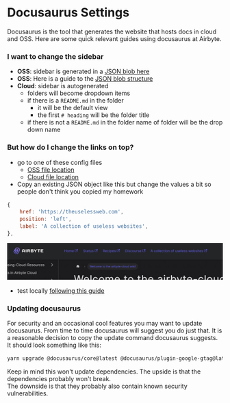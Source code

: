 # Docusaurus Settings

Docusaurus is the tool that generates the website that hosts docs in cloud and OSS.
Here are some quick relevant guides using docusaurus at Airbyte.

### I want to change the sidebar
- **OSS**: sidebar is generated in a [JSON blob here](https://github.com/airbytehq/airbyte/blob/master/docusaurus/sidebars.js)
- **OSS**: Here is a guide to the [JSON blob structure](https://docusaurus.io/docs/sidebar/items)
- **Cloud**: sidebar is autogenerated
  - folders will become dropdown items
  - if there is a `README.md` in the folder
    - it will be the default view
    - the first `# heading` will be the folder title
  - if there is not a `README.md` in the folder name of folder will be the drop down name

### But how do I change the links on top?
- go to one of these config files
  - [OSS file location](https://github.com/airbytehq/airbyte/blob/master/docusaurus/docusaurus.config.js)
  - [Cloud file location](https://github.com/airbytehq/airbyte-cloud/blob/master/docusaurus/docusaurus.config.js#L64)
- Copy an existing JSON object like this but change the values a bit so people don't think you copied my homework
```js
{
    href: 'https://theuselessweb.com',
    position: 'left',
    label: 'A collection of useless websites',
},
```
![its a funny website](../assets/docs/useless_example.jpg)
- test locally [following this guide](locally_testing_docusaurus.md)


### Updating docusaurus

For security and an occasional cool features you may want to update docusaurus.  From time to time docusaurus will suggest you do just that.
It is a reasonable decision to copy the update command docusaurus suggests.  It should look something like this:
```bash
yarn upgrade @docusaurus/core@latest @docusaurus/plugin-google-gtag@latest @docusaurus/preset-classic@latest
```
Keep in mind this won't update dependencies.  The upside is that the dependencies probably won't break.  
The downside is that they probably also contain known security vulnerabilities.
